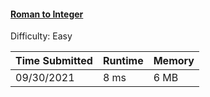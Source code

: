 #### [Roman to Integer](https://leetcode.com/problems/roman-to-integer/)

Difficulty: Easy

| Time Submitted | Runtime | Memory |
|----------------|---------|--------|
| 09/30/2021     | 8 ms    | 6 MB   |